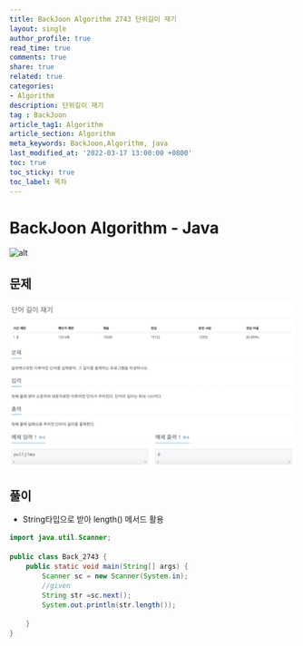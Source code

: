 ```yaml
---
title: BackJoon Algorithm 2743 단위길이 재기
layout: single
author_profile: true
read_time: true
comments: true
share: true
related: true
categories:
- Algorithm
description: 단위길이 재기
tag : BackJoon
article_tag1: Algorithm
article_section: Algorithm
meta_keywords: BackJoon,Algorithm, java
last_modified_at: '2022-03-17 13:00:00 +0800'
toc: true
toc_sticky: true
toc_label: 목차
---
```


BackJoon Algorithm - Java
====================

![alt](https://d2gd6pc034wcta.cloudfront.net/images/logo@2x.png)

## 문제

![alt](/assets/images/post/Algorithm/2743.png)



## 풀이

* String타입으로 받아 length() 메서드 활용

```java
import java.util.Scanner;

public class Back_2743 {
    public static void main(String[] args) {
        Scanner sc = new Scanner(System.in);
        //given
        String str =sc.next();
        System.out.println(str.length());

    }
}
```


